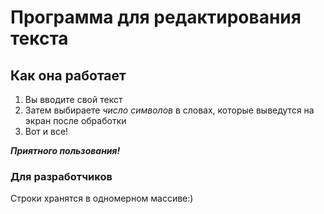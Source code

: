 # Программа для редактирования текста

## **Как она работает**

1. Вы вводите свой текст
2. Затем выбираете *число символов* в словах, которые выведутся на экран после обработки
3. Вот и все!

_**Приятного пользования!**_ 

### Для разработчиков
Строки хранятся в одномерном массиве:)